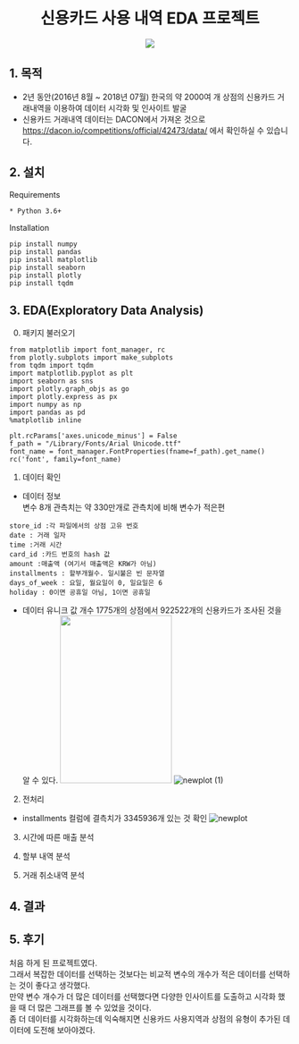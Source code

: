 <h1 align="center"><strong>신용카드 사용 내역 EDA 프로젝트</strong></h3>

<p align="center"><img src="https://user-images.githubusercontent.com/72811950/105155279-bf002800-5b4d-11eb-8af9-b2f5bc72215f.jpg"></p>

## 1. 목적
- 2년 동안(2016년 8월 ~ 2018년 07월) 한국의 약 2000여 개 상점의 신용카드 거래내역을 이용하여 데이터 시각화 및 인사이트 발굴
- 신용카드 거래내역 데이터는 DACON에서 가져온 것으로 https://dacon.io/competitions/official/42473/data/ 에서 확인하실 수 있습니다.

## 2. 설치
Requirements
```
* Python 3.6+
```
Installation
```
pip install numpy
pip install pandas
pip install matplotlib
pip install seaborn
pip install plotly
pip install tqdm
```
## 3. EDA(Exploratory Data Analysis)
0) 패키지 불러오기
```
from matplotlib import font_manager, rc
from plotly.subplots import make_subplots
from tqdm import tqdm
import matplotlib.pyplot as plt 
import seaborn as sns 
import plotly.graph_objs as go
import plotly.express as px
import numpy as np
import pandas as pd
%matplotlib inline

plt.rcParams['axes.unicode_minus'] = False
f_path = "/Library/Fonts/Arial Unicode.ttf"
font_name = font_manager.FontProperties(fname=f_path).get_name()
rc('font', family=font_name)
```
1) 데이터 확인
- 데이터 정보  
변수 8개 관측치는 약 330만개로 관측치에 비해 변수가 적은편
```
store_id :각 파일에서의 상점 고유 번호
date : 거래 일자
time :거래 시간
card_id :카드 번호의 hash 값
amount :매출액 (여기서 매출액은 KRW가 아님)
installments : 할부개월수. 일시불은 빈 문자열
days_of_week : 요일, 월요일이 0, 일요일은 6
holiday : 0이면 공휴일 아님, 1이면 공휴일
```  

- 데이터 유니크 값 개수
1775개의 상점에서 922522개의 신용카드가 조사된 것을 알 수 있다.
<img src="https://user-images.githubusercontent.com/72811950/105183034-1368cf00-5b71-11eb-8ccd-518850ebe4e9.png" width="200" height="300"></img>
![newplot (1)](https://user-images.githubusercontent.com/72811950/105183157-2f6c7080-5b71-11eb-85a5-e4011cf31d50.png)

2) 전처리
- installments 컬럼에 결측치가 3345936개 있는 것 확인
![newplot](https://user-images.githubusercontent.com/72811950/105180715-4198df80-5b6e-11eb-9c30-073937cf263d.png)

3) 시간에 따른 매출 분석


4) 할부 내역 분석


5) 거래 취소내역 분석



## 4. 결과

## 5. 후기
처음 하게 된 프로젝트였다.  
그래서 복잡한 데이터를 선택하는 것보다는 비교적 변수의 개수가 적은 데이터를 선택하는 것이 좋다고 생각했다.  
만약 변수 개수가 더 많은 데이터를 선택했다면 다양한 인사이트를 도출하고 시각화 했을 때 더 많은 그래프를 볼 수 있었을 것이다.  
좀 더 데이터를 시각화하는데 익숙해지면 신용카드 사용지역과 상점의 유형이 추가된 데이터에 도전해 보아야겠다.

